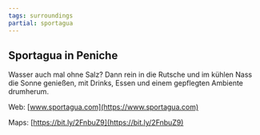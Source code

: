 ```yaml
---
tags: surroundings
partial: sportagua
---
```


## Sportagua in Peniche

Wasser auch mal ohne Salz? Dann rein in die Rutsche und im kühlen Nass die Sonne genießen, mit Drinks, Essen und einem gepflegten Ambiente drumherum.

Web: [www.sportagua.com](https://www.sportagua.com)

Maps: [https://bit.ly/2FnbuZ9](https://bit.ly/2FnbuZ9)
